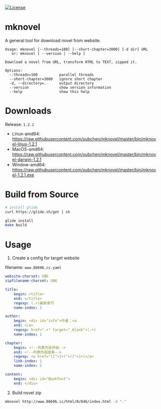 [![License](http://img.shields.io/badge/License-Apache_2-red.svg?style=flat)](http://www.apache.org/licenses/LICENSE-2.0)


# mknovel

A general tool for download novel from website.

```
Usage: mknovel [--threads=100] [--short-chapter=3000] [-d dir] URL
   or: mknovel [ --version | --help ]

Download a novel from URL, transform HTML to TEXT, zipped it.

Options:
  --threads=100          parallel threads
  --short-chapter=3000   ignore short chapter
  -d, --directory=.      output directory
  --version              show version information
  --help                 show this help
```

# Downloads

Release: `1.2.1`

* Linux-amd64: https://raw.githubusercontent.com/subchen/mknovel/master/bin/mknovel-linux-1.2.1
* MacOS-amd64: https://raw.githubusercontent.com/subchen/mknovel/master/bin/mknovel-darwin-1.2.1
* Window-amd64: https://raw.githubusercontent.com/subchen/mknovel/master/bin/mknovel-1.2.1.exe

# Build from Source

```bash
# install glide
curl https://glide.sh/get | sh

glide install
make build
```

# Usage

1. Create a config for target website

filename: `www.86696.cc.yaml`

```yaml
website-charset: GBK
zipfilename-charset: GBK

title:
    begin: <title>
    end: </title>
    regexp: (.+)最新章节
    name-index: 1

author:
    begin: <div id="info">作者：<a
    end: </a>
    regexp: href=".+" target="_blank">(.+)
    name-index: 1

chapter:
    begin: <!--列表内容开始-->
    end: <!--列表内容结束-->
    regexp: <a href="([^>]+)">([^<]+)</a>
    link-index: 1
    name-index: 2

content:
    begin: <div id="BookText">
    end: </div>
```

2. Build novel zip

```bash
mknovel http://www.86696.cc/html/0/846/index.html -d "."
```
